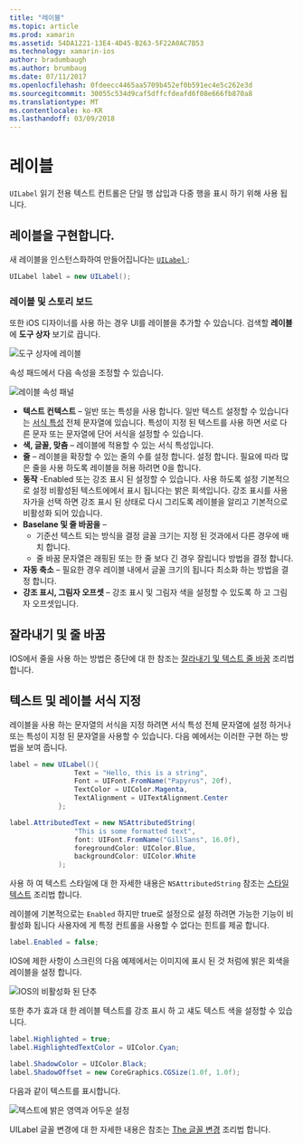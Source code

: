 ```yaml
---
title: "레이블"
ms.topic: article
ms.prod: xamarin
ms.assetid: 54DA1221-13E4-4D45-B263-5F22A0AC7B53
ms.technology: xamarin-ios
author: bradumbaugh
ms.author: brumbaug
ms.date: 07/11/2017
ms.openlocfilehash: 0fdeecc4465aa5709b452ef0b591ec4e5c262e3d
ms.sourcegitcommit: 30055c534d9caf5dffcfdeafd6f08e666fb870a8
ms.translationtype: MT
ms.contentlocale: ko-KR
ms.lasthandoff: 03/09/2018
---
```

# <a name="labels"></a>레이블

`UILabel` 읽기 전용 텍스트 컨트롤은 단일 행 삽입과 다중 행을 표시 하기 위해 사용 됩니다. 

## <a name="implementing-a-label"></a>레이블을 구현합니다.

새 레이블을 인스턴스화하여 만들어집니다는 [ `UILabel` ](https://developer.xamarin.com/api/type/UIKit.UILabel/):

```csharp
UILabel label = new UILabel();
```

### <a name="labels-and-storyboards"></a>레이블 및 스토리 보드

또한 iOS 디자이너를 사용 하는 경우 UI를 레이블을 추가할 수 있습니다. 검색할 **레이블** 에 **도구 상자** 보기로 끕니다.

![도구 상자에 레이블](labels-images/image3.png)

속성 패드에서 다음 속성을 조정할 수 있습니다.

![레이블 속성 패널](labels-images/image2.png)

- **텍스트 컨텍스트** – 일반 또는 특성을 사용 합니다. 일반 텍스트 설정할 수 있습니다는 [서식 특성](#Formatting_Text_and_Label) 전체 문자열에 있습니다. 특성이 지정 된 텍스트를 사용 하면 서로 다른 문자 또는 문자열에 단어 서식을 설정할 수 있습니다.
- **색, 글꼴, 맞춤** – 레이블에 적용할 수 있는 서식 특성입니다.
- **줄** – 레이블을 확장할 수 있는 줄의 수를 설정 합니다. 설정 합니다. 필요에 따라 많은 줄을 사용 하도록 레이블을 허용 하려면 0을 합니다.
- **동작** -Enabled 또는 강조 표시 된 설정할 수 있습니다. 사용 하도록 설정 기본적으로 설정 비활성된 텍스트에에서 표시 됩니다는 밝은 회색입니다. 강조 표시를 사용자가을 선택 하면 강조 표시 된 상태로 다시 그리도록 레이블을 알리고 기본적으로 비활성화 되어 있습니다.
- **Baselane 및 줄 바꿈을** – 
    - 기준선 텍스트 되는 방식을 결정 글꼴 크기는 지정 된 것과에서 다른 경우에 배치 합니다.
    - 줄 바꿈 문자열은 래핑된 또는 한 줄 보다 긴 경우 잘립니다 방법을 결정 합니다.
- **자동 축소** – 필요한 경우 레이블 내에서 글꼴 크기의 됩니다 최소화 하는 방법을 결정 합니다.
- **강조 표시, 그림자 오프셋** – 강조 표시 및 그림자 색을 설정할 수 있도록 하 고 그림자 오프셋입니다.

## <a name="truncating-and-wrapping"></a>잘라내기 및 줄 바꿈

IOS에서 줄을 사용 하는 방법은 중단에 대 한 참조는 [잘라내기 및 텍스트 줄 바꿈](https://developer.xamarin.com/recipes/ios/standard_controls/labels/uilabel-truncate-wrap-text/) 조리법 합니다.

<a name="Formatting_Text_and_Label"/>

## <a name="formatting-text-and-label"></a>텍스트 및 레이블 서식 지정

레이블을 사용 하는 문자열의 서식을 지정 하려면 서식 특성 전체 문자열에 설정 하거나 또는 특성이 지정 된 문자열을 사용할 수 있습니다. 다음 예에서는 이러한 구현 하는 방법을 보여 줍니다.

```csharp
label = new UILabel(){
                Text = "Hello, this is a string",
                Font = UIFont.FromName("Papyrus", 20f),
                TextColor = UIColor.Magenta,
                TextAlignment = UITextAlignment.Center
            };
```

```csharp
label.AttributedText = new NSAttributedString(
                "This is some formatted text",
                font: UIFont.FromName("GillSans", 16.0f),
                foregroundColor: UIColor.Blue,
                backgroundColor: UIColor.White
            );
```

사용 하 여 텍스트 스타일에 대 한 자세한 내용은 `NSAttributedString` 참조는 [스타일 텍스트](https://developer.xamarin.com/recipes/ios/standard_controls/text_field/style_text/) 조리법 합니다.

레이블에 기본적으로는 `Enabled` 하지만 true로 설정으로 설정 하려면 가능한 기능이 비활성화 됩니다 사용자에 게 특정 컨트롤을 사용할 수 없다는 힌트를 제공 합니다.

```csharp
label.Enabled = false;
```

IOS에 제한 사항이 스크린의 다음 예제에서는 이미지에 표시 된 것 처럼에 밝은 회색을 레이블을 설정 합니다.

![IOS의 비활성화 된 단추](labels-images/image1.png)

또한 추가 효과 대 한 레이블 텍스트를 강조 표시 하 고 섀도 텍스트 색을 설정할 수 있습니다.

```csharp
label.Highlighted = true;
label.HighlightedTextColor = UIColor.Cyan;

label.ShadowColor = UIColor.Black;
label.ShadowOffset = new CoreGraphics.CGSize(1.0f, 1.0f);
```

다음과 같이 텍스트를 표시합니다.

![텍스트에 밝은 영역과 어두운 설정](labels-images/image4.png)

UILabel 글꼴 변경에 대 한 자세한 내용은 참조는 [The 글꼴 변경](https://developer.xamarin.com/recipes/ios/standard_controls/labels/change_the_font/) 조리법 합니다.





